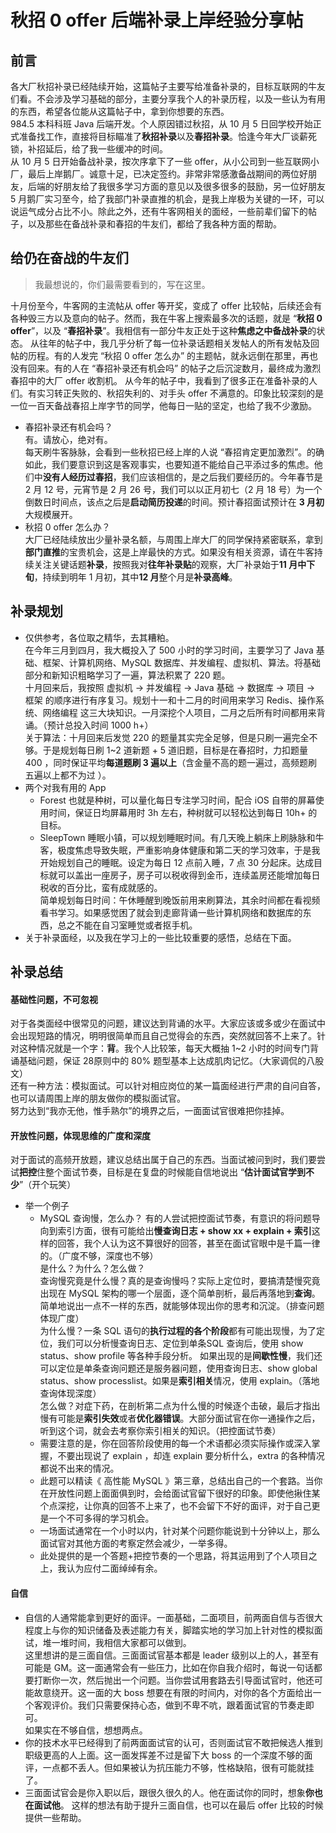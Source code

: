 # 秋招 0 offer 后端补录上岸经验分享帖

## 前言
各大厂秋招补录已经陆续开始，这篇帖子主要写给准备补录的，目标互联网的牛友们看。不会涉及学习基础的部分，主要分享我个人的补录历程，以及一些认为有用的东西，希望各位能从这篇帖子中，拿到你想要的东西。  
984.5 本科科班 Java 后端开发。个人原因错过秋招，从 10 月 5 日回学校开始正式准备找工作，直接将目标瞄准了**秋招补录**以及**春招补录**。恰逢今年大厂谈薪死锁，补招延后，给了我一些缓冲的时间。  
从 10 月 5 日开始备战补录，按次序拿下了一些 offer，从小公司到一些互联网小厂，最后上岸鹅厂。诚意十足，已决定签约。非常非常感激备战期间的两位好朋友，后端的好朋友给了我很多学习方面的意见以及很多很多的鼓励，另一位好朋友 5 月鹅厂实习至今，给了我部门补录直推的机会，是我上岸极为关键的一环，可以说运气成分占比不小。除此之外，还有牛客网相关的面经，一些前辈们留下的帖子，以及那些在备战补录和春招的牛友们，都给了我各种方面的帮助。  

## 给仍在奋战的牛友们
> 我最想说的，你们最需要看到的，写在这里。 

十月份至今，牛客网的主流帖从 offer 等开奖，变成了 offer 比较帖，后续还会有各种毁三方以及意向的帖子。然而，我在牛客上搜索最多次的话题，就是 “**秋招 0 offer**”，以及 “**春招补录**”。我相信有一部分牛友正处于这种**焦虑之中备战补录**的状态。
从往年的帖子中，我几乎分析了每一位补录话题相关发帖人的所有发帖及回帖的历程。有的人发完 “秋招 0 offer 怎么办” 的主题帖，就永远倒在那里，再也没有回来。有的人在 “春招补录还有机会吗” 的帖子之后沉淀数月，最终成为激烈春招中的大厂 offer 收割机。
从今年的帖子中，我看到了很多正在准备补录的人们。有实习转正失败的、秋招失利的、对手头 offer 不满意的。印象比较深刻的是一位一百天备战春招上岸字节的同学，他每日一贴的坚定，也给了我不少激励。
* 春招补录还有机会吗？  
    有。请放心，绝对有。  
    每天刷牛客脉脉，会看到一些秋招已经上岸的人说 “春招肯定更加激烈”。的确如此，我们要意识到这是客观事实，也要知道不能给自己平添过多的焦虑。他们中**没有人经历过春招**，我们应该相信的，是之后我们要经历的。今年春节是 2 月 12 号，元宵节是 2 月 26 号，我们可以以正月初七（2 月 18 号）为一个倒数日时间点，该点之后是**启动简历投递**的时间。预计春招面试预计在 **3 月初**大规模展开。
* 秋招 0 offer 怎么办？  
    大厂已经陆续放出少量补录名额，与周围上岸大厂的同学保持紧密联系，拿到**部门直推**的宝贵机会，这是上岸最快的方式。如果没有相关资源，请在牛客持续关注关键话题**补录**，按照我对**往年补录贴**的观察，大厂补录始于**11 月中下旬**，持续到明年 1 月初，其中**12 月**整个月是**补录高峰**。

## 补录规划
* 仅供参考，各位取之精华，去其糟粕。  
在今年三月到四月，我大概投入了 500 小时的学习时间，主要学习了 Java 基础、框架、计算机网络、MySQL 数据库、并发编程、虚拟机、算法。将基础部分和新知识粗略学习了一遍，算法积累了 220 题。  
十月回来后，我按照 虚拟机 -> 并发编程 -> Java 基础 -> 数据库 -> 项目 -> 框架 的顺序进行有序复习。规划十一和十二月的时间用来学习 Redis、操作系统、网络编程 这三大块知识。一月深挖个人项目，二月之后所有时间都用来背诵。（预计总投入时间 1000 h+）  
关于算法：十月回来后发觉 220 的题量其实完全足够，但是只刷一遍完全不够。于是规划每日刷 1~2 道新题 + 5 道旧题，目标是在春招时，力扣题量 400 ，同时保证平均**每道题刷 3 遍以上**（含金量不高的题一遍过，高频题刷五遍以上都不为过 ）。  
* 两个对我有用的 App  
    - Forest 也就是种树，可以量化每日专注学习时间，配合 iOS 自带的屏幕使用时间，保证日均屏幕用时 3h 左右，种树就可以轻松达到每日 10h+ 的目标。  
    - SleepTown 睡眠小镇，可以规划睡眠时间。有几天晚上躺床上刷脉脉和牛客，极度焦虑导致失眠，严重影响身体健康和第二天的学习效率，于是我开始规划自己的睡眠。设定为每日 12 点前入睡，7 点 30 分起床。达成目标就可以盖出一座房子，房子可以税收得到金币，连续盖房还能增加每日税收的百分比，蛮有成就感的。  
简单规划每日时间：午休睡醒到晚饭前用来刷算法，其余时间都在看视频看书学习。如果感觉困了就会到走廊背诵一些计算机网络和数据库的东西，总之不能在自习室睡觉或者抠手机。
* 关于补录面经，以及我在学习上的一些比较重要的感悟，总结在下面。

## 补录总结
#### 基础性问题，不可忽视
对于各类面经中很常见的问题，建议达到背诵的水平。大家应该或多或少在面试中会出现短路的情况，明明很简单而且自己觉得会的东西，突然就回答不上来了。针对这种情况就是一个字：**背**。我个人比较笨，每天大概抽 1~2 小时的时间专门背诵基础问题，保证 28原则中的 80% 题型基本上达成肌肉记忆。（大家调侃的八股文）  
还有一种方法：模拟面试。可以针对相应岗位的某一篇面经进行严肃的自问自答，也可以请周围上岸的朋友做你的模拟面试官。  
努力达到“我亦无他，惟手熟尔”的境界之后，一面面试官很难把你挂掉。  
#### 开放性问题，体现思维的广度和深度
对于面试的高频开放题，建议总结出属于自己的东西。当面试被问到时，我们要尝试**把控**住整个面试节奏，目标是在复盘的时候能自信地说出 “**估计面试官学到不少**”（开个玩笑）  
* 举一个例子
    - MySQL 查询慢，怎么办？
        有的人尝试把控面试节奏，有意识的将问题导向到索引方面，很有可能给出**慢查询日志 + show xx + explain + 索引**这样的回答，我个人认为这不算很好的回答，甚至在面试官眼中是千篇一律的。（广度不够，深度也不够）  
        是什么？为什么？怎么做？  
        查询慢究竟是什么慢？真的是查询慢吗？实际上定位时，要搞清楚慢究竟出现在 MySQL 架构的哪一个层面，逐个简单剖析，最后再落地到**查询**。简单地说出一点不一样的东西，就能够体现出你的思考和沉淀。（排查问题体现广度）  
        为什么慢？一条 SQL 语句的**执行过程的各个阶段**都有可能出现慢，为了定位，我们可以分析慢查询日志、定位到单条SQL 查询后，使用 show status、show profile 等各种手段分析。 如果出现的是**间歇性慢**，我们还可以定位是单条查询问题还是服务器问题，使用查询日志、show global status、show processlist。如果是**索引相关**情况，使用 explain。（落地查询体现深度）  
        怎么做？对症下药，在剖析第二点为什么慢的时候逐个击破，最后才指出慢有可能是**索引失效**或者**优化器错误**。大部分面试官在你一通操作之后，听到这个词，就会去考察你索引相关的知识。（把控面试节奏） 
    - 需要注意的是，你在回答阶段使用的每一个术语都必须实际操作或深入掌握，不要出现说了 explain ，却连 explain 要分析什么，extra 的各种情况都说不出来的情况。  
    - 此题可以精读《 高性能 MySQL 》第三章，总结出自己的一个套路。当你在开放性问题上面面俱到时，会给面试官留下很好的印象。即使他揪住某个点深挖，让你真的回答不上来了，也不会留下不好的面评，对于自己更是一个不可多得的学习机会。 
    - 一场面试通常在一个小时以内，针对某个问题你能说到十分钟以上，那么面试官对其他方面的考察定然会减少，一举多得。
    - 此处提供的是一个答题+把控节奏的一个思路，将其运用到了个人项目之上，我认为应付二面绰绰有余。
#### 自信
* 自信的人通常能拿到更好的面评。一面基础，二面项目，前两面自信与否很大程度上与你的知识储备及表述能力有关，脚踏实地的学习加上针对性的模拟面试，堆一堆时间，我相信大家都可以做到。  
这里想讲的是三面自信。三面面试官基本都是 leader 级别以上的人，甚至有可能是 GM。这一面通常会有一些压力，比如在你自我介绍时，每说一句话都要打断你一次，然后抛出一个问题。当你尝试用套路去引导面试官时，他还可能故意绕开。这一面的大 boss 想要在有限的时间内，对你的各个方面给出一个客观评价。我们只需要保持心态，做到不卑不吭，跟着面试官的节奏走即可。  
如果实在不够自信，想想两点。  
* 你的技术水平已经得到了前两面面试官的认可，否则面试官不敢把候选人推到职级更高的人上面。这一面发挥差不过是留下大 boss 的一个深度不够的面评，一点都不丢人。但如果被认为抗压能力不够，性格缺陷，很有可能就挂了。
* 三面面试官会是你入职以后，跟很久很久的人。他在面试你的同时，想象**你也在面试他**。 这样的想法有助于提升三面自信，也可以在最后 offer 比较的时候提供一些帮助。